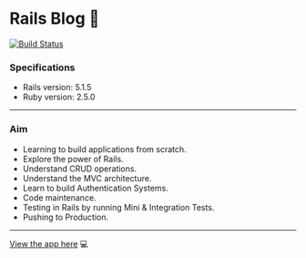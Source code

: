 # Rails Blog :newspaper:
[![Build Status](https://travis-ci.org/ashishra0/Rails-Blog.svg?branch=master)](https://travis-ci.org/ashishra0/Rails-Blog)
### Specifications
* Rails version: 5.1.5
* Ruby version: 2.5.0
___

### Aim
* Learning to build applications from scratch.
* Explore the power of Rails.
* Understand CRUD operations.
* Understand the MVC architecture.
* Learn to build Authentication Systems.
* Code maintenance.
* Testing in Rails by running Mini & Integration Tests.
* Pushing to Production.
___

[View the app here](http://article-do.herokuapp.com) :computer:


